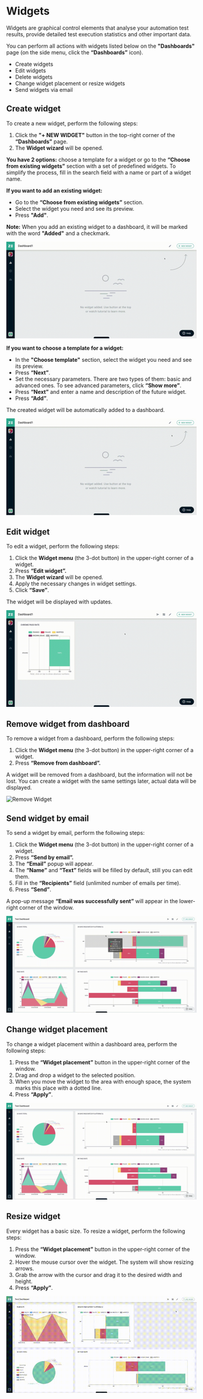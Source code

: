 # Widgets

Widgets are graphical control elements that analyse your automation test results, provide detailed test execution statistics and other important data.

You can perform all actions with widgets listed below on the **"Dashboards"** page (on the side menu, click the **“Dashboards”** icon).

* Create widgets
* Edit widgets
* Delete widgets
* Change widget placement or resize widgets
* Send widgets via email

## Create widget
To create a new widget, perform the following steps:

1. Click the **"+ NEW WIDGET"** button in the top-right corner of the **“Dashboards”** page.
2. The **Widget wizard** will be opened.

**You have 2 options:** choose a template for a widget or go to the **“Choose from existing widgets”** section with a set of predefined widgets. To simplify the process, fill in the search field with a name or part of a widget name. 

**If you want to add an existing widget:**

* Go to the **“Choose from existing widgets”** section.
* Select the widget you need and see its preview.
* Press **"Add"**.

**Note:** When you add an existing widget to a dashboard, it will be marked with the word **"Added"** and a checkmark.

![Create Existing Widget](https://github.com/zebrunner/documentation/blob/master/docs/assets/images/create_widget_from_existing.gif?raw=true)

**If you want to choose a template for a widget:**

  * In the **"Choose template"** section, select the widget you need and see its preview.
  * Press **“Next”**.
  * Set the necessary parameters. There are two types of them: basic and advanced ones. To see advanced parameters, click **“Show more”**.
  * Press **“Next”** and enter a name and description of the future widget.
  * Press **“Add”**.

The created widget will be automatically added to a dashboard.

![Create Existing Widget](https://github.com/zebrunner/documentation/blob/master/docs/assets/images/create_widget_from_templates.gif?raw=true)

## Edit widget
To edit a widget, perform the following steps:

1.	Click the **Widget menu** (the 3-dot button) in the upper-right corner of a widget.
2.	Press **“Edit widget”.**
3.	The **Widget wizard** will be opened.
4.	Apply the necessary changes in widget settings.
5.	Click **“Save”**.

The widget will be displayed with updates.

![Edit Widget](https://github.com/zebrunner/documentation/blob/master/docs/assets/images/edit_widget.gif?raw=true)

## Remove widget from dashboard
To remove a widget from a dashboard, perform the following steps:

1.	Click the **Widget menu** (the 3-dot button) in the upper-right corner of a widget.
2.	Press **“Remove from dashboard”.**

A widget will be removed from a dashboard, but the information will not be lost. You can create a widget with the same settings later, actual data will be displayed.

![Remove Widget](https://github.com/zebrunner/documentation/blob/master/docs/assets/images/remove_widget.gif?raw=true)

## Send widget by email
To send a widget by email, perform the following steps:

1.	Click the **Widget menu** (the 3-dot button) in the upper-right corner of a widget.
2.	Press **“Send by email”.**
3.	The **“Email”** popup will appear.
4.	The **“Name”** and **“Text”** fields will be filled by default, still you can edit them.
5.	Fill in the **“Recipients”** field (unlimited number of emails per time).
6.	Press **“Send”**.

A pop-up message **“Email was successfully sent”** will appear in the lower-right corner of the window.

![Send Widget by Email](https://github.com/zebrunner/documentation/blob/master/docs/assets/images/send_widget_by_email.gif?raw=true)

## Change widget placement 
To change a widget placement within a dashboard area, perform the following steps:

1.	Press the **“Widget placement”** button in the upper-right corner of the window.
2.	Drag and drop a widget to the selected position.
3.	When you move the widget to the area with enough space, the system marks this place with a dotted line.
4.	Press **“Apply”**.

![Change Widget Placement](https://github.com/zebrunner/documentation/blob/master/docs/assets/images/change_widget_placement.gif?raw=true)

## Resize widget
 
Every widget has a basic size. To resize a widget, perform the following steps:

1.	Press the **“Widget placement”** button in the upper-right corner of the window.
2.	Hover the mouse cursor over the widget. The system will show resizing arrows.
3.	Grab the arrow with the cursor and drag it to the desired width and height.
4.	Press **“Apply”**.

![Resize Widget](https://github.com/zebrunner/documentation/blob/master/docs/assets/images/resize_widget.gif?raw=true) 
